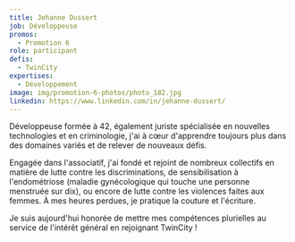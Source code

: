```yaml
---
title: Jehanne Dussert
job: Développeuse
promos:
  - Promotion 6
role: participant
defis:
  - TwinCity
expertises:
  - Développement
image: img/promotion-6-photos/photo_182.jpg
linkedin: https://www.linkedin.com/in/jehanne-dussert/
---
```


Développeuse formée à 42, également juriste spécialisée en nouvelles technologies et en criminologie, j'ai à cœur d'apprendre toujours plus dans des domaines variés et de relever de nouveaux défis.

Engagée dans l'associatif, j'ai fondé et rejoint de nombreux collectifs en matière de lutte contre les discriminations, de sensibilisation à l'endométriose (maladie gynécologique qui touche une personne menstruée sur dix), ou encore de lutte contre les violences faites aux femmes. À mes heures perdues, je pratique la couture et l'écriture.

Je suis aujourd'hui honorée de mettre mes compétences plurielles au service de l'intérêt général en rejoignant TwinCity !
